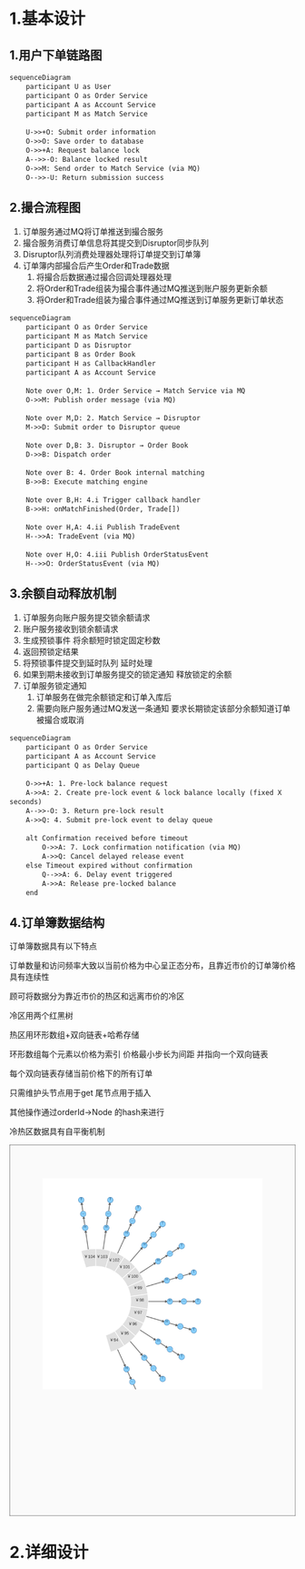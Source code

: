 # 1.基本设计

## 1.用户下单链路图

```mermaid
sequenceDiagram
    participant U as User
    participant O as Order Service
    participant A as Account Service
    participant M as Match Service

    U->>+O: Submit order information
    O->>O: Save order to database
    O->>+A: Request balance lock
    A-->>-O: Balance locked result
    O->>M: Send order to Match Service (via MQ)
    O-->>-U: Return submission success

```

## 2.撮合流程图

1. 订单服务通过MQ将订单推送到撮合服务
2. 撮合服务消费订单信息将其提交到Disruptor同步队列
3. Disruptor队列消费处理器处理将订单提交到订单簿
4. 订单簿内部撮合后产生Order和Trade数据
   1. 将撮合后数据通过撮合回调处理器处理
   2. 将Order和Trade组装为撮合事件通过MQ推送到账户服务更新余额
   3. 将Order和Trade组装为撮合事件通过MQ推送到订单服务更新订单状态

```mermaid
sequenceDiagram
    participant O as Order Service
    participant M as Match Service
    participant D as Disruptor
    participant B as Order Book
    participant H as CallbackHandler
    participant A as Account Service

    Note over O,M: 1. Order Service → Match Service via MQ
    O->>M: Publish order message (via MQ)

    Note over M,D: 2. Match Service → Disruptor
    M->>D: Submit order to Disruptor queue

    Note over D,B: 3. Disruptor → Order Book
    D->>B: Dispatch order

    Note over B: 4. Order Book internal matching
    B->>B: Execute matching engine

    Note over B,H: 4.i Trigger callback handler
    B->>H: onMatchFinished(Order, Trade[])

    Note over H,A: 4.ii Publish TradeEvent
    H-->>A: TradeEvent (via MQ)

    Note over H,O: 4.iii Publish OrderStatusEvent
    H-->>O: OrderStatusEvent (via MQ)

```

## 3.余额自动释放机制

1. 订单服务向账户服务提交锁余额请求
2. 账户服务接收到锁余额请求
3. 生成预锁事件 将余额短时锁定固定秒数
4. 返回预锁定结果
5. 将预锁事件提交到延时队列 延时处理
6. 如果到期未接收到订单服务提交的锁定通知 释放锁定的余额
7. 订单服务锁定通知
   1. 订单服务在做完余额锁定和订单入库后
   2. 需要向账户服务通过MQ发送一条通知 要求长期锁定该部分余额知道订单被撮合或取消

```mermaid
sequenceDiagram
    participant O as Order Service
    participant A as Account Service
    participant Q as Delay Queue

    O->>+A: 1. Pre-lock balance request
    A->>A: 2. Create pre-lock event & lock balance locally (fixed X seconds)
    A-->>-O: 3. Return pre-lock result
    A->>Q: 4. Submit pre-lock event to delay queue

    alt Confirmation received before timeout
        O->>A: 7. Lock confirmation notification (via MQ)
        A->>Q: Cancel delayed release event
    else Timeout expired without confirmation
        Q-->>A: 6. Delay event triggered
        A->>A: Release pre-locked balance
    end

```

## 4.订单簿数据结构

订单簿数据具有以下特点

订单数量和访问频率大致以当前价格为中心呈正态分布，且靠近市价的订单簿价格具有连续性

顾可将数据分为靠近市价的热区和远离市价的冷区

冷区用两个红黑树

热区用环形数组+双向链表+哈希存储

环形数组每个元素以价格为索引 价格最小步长为间距 并指向一个双向链表

每个双向链表存储当前价格下的所有订单

只需维护头节点用于get 尾节点用于插入

其他操作通过orderId->Node 的hash来进行

冷热区数据具有自平衡机制

![ringArr](./deploy/ringArr.svg)

# 2.详细设计

